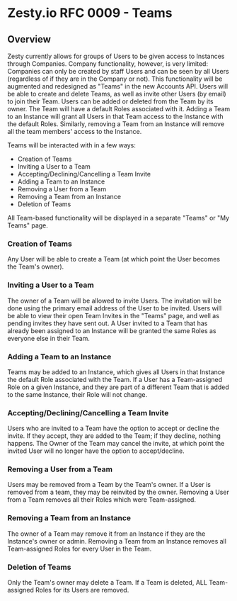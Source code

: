# Zesty.io RFC 0009 - Teams

## Overview

Zesty currently allows for groups of Users to be given access to Instances through Companies. Company functionality, however, is very limited: Companies can only be created by staff Users and can be seen by all Users (regardless of if they are in the Company or not). This functionality will be augmented and redesigned as "Teams" in the new Accounts API. Users will be able to create and delete Teams, as well as invite other Users (by email) to join their Team. Users can be added or deleted from the Team by its owner. The Team will have a default Roles associated with it. Adding a Team to an Instance will grant all Users in that Team access to the Instance with the default Roles. Similarly, removing a Team from an Instance will remove all the team members' access to the Instance.

Teams will be interacted with in a few ways:
  - Creation of Teams
  - Inviting a User to a Team
  - Accepting/Declining/Cancelling a Team Invite
  - Adding a Team to an Instance
  - Removing a User from a Team
  - Removing a Team from an Instance
  - Deletion of Teams

All Team-based functionality will be displayed in a separate "Teams" or "My Teams" page.



### Creation of Teams

Any User will be able to create a Team (at which point the User becomes the Team's owner). 


### Inviting a User to a Team

The owner of a Team will be allowed to invite Users. The invitation will be done using the primary email address of the User to be invited. Users will be able to view their open Team Invites in the "Teams" page, and well as pending invites they have sent out. A User invited to a Team that has already been assigned to an Instance will be granted the same Roles as everyone else in their Team.


### Adding a Team to an Instance

Teams may be added to an Instance, which gives all Users in that Instance the default Role associated with the Team. If a User has a Team-assigned Role on a given Instance, and they are part of a different Team that is added to the same Instance, their Role will not change.


### Accepting/Declining/Cancelling a Team Invite

Users who are invited to a Team have the option to accept or decline the invite. If they accept, they are added to the Team; if they decline, nothing happens. The Owner of the Team 
may cancel the invite, at which point the invited User will no longer have the option to accept/decline.


### Removing a User from a Team

Users may be removed from a Team by the Team's owner. If a User is removed from a team, they may be reinvited by the owner. Removing a User from a Team removes all their Roles which were Team-assigned. 


### Removing a Team from an Instance

The owner of a Team may remove it from an Instance if they are the Instance's owner or admin. Removing a Team from an Instance removes all Team-assigned Roles for every User in the Team. 


### Deletion of Teams

Only the Team's owner may delete a Team. If a Team is deleted, ALL Team-assigned Roles for its Users are removed.
